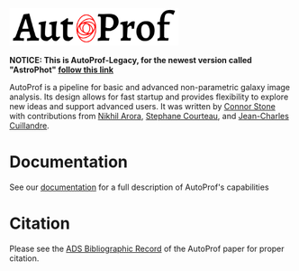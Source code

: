 <img src="docs/_static/AP_logo.png" alt="AutoProf" width="300"/>

**NOTICE: This is AutoProf-Legacy, for the newest version called "AstroPhot" [follow this link](https://github.com/Autostronomy/AstroPhot)**

AutoProf is a pipeline for basic and advanced non-parametric galaxy image analysis.
Its design allows for fast startup and provides flexibility to explore new ideas and support advanced users.
It was written by [Connor Stone](https://connorjstone.com/) with contributions from
[Nikhil Arora](https://orcid.org/0000-0002-3929-9316),
[Stephane Courteau](https://www.physics.queensu.ca/facultysites/courteau/),
and [Jean-Charles Cuillandre](https://www.cfht.hawaii.edu/~jcc/).

# Documentation

See our [documentation](https://autoprof.readthedocs.io/en/latest/) for a full description of AutoProf's capabilities

# Citation

Please see the [ADS Bibliographic Record](https://ui.adsabs.harvard.edu/abs/2021MNRAS.508.1870S/abstract) of the AutoProf paper for proper citation.
